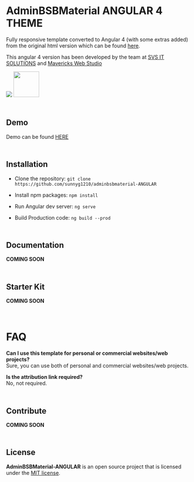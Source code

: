 AdminBSBMaterial ANGULAR 4 THEME
=======================

Fully responsive template converted to Angular 4 (with some extras added) from the original html version which can be found [here](https://github.com/gurayyarar/AdminBSBMaterialDesign#readme).

This angular 4 version has been developed by the team at [SVS IT SOLUTIONS](https://svsitsolutions.co.uk) and [Mavericks Web Studio](http://maverickswebstudio.co.uk)

<a href="https://svsitsolutions.co.uk"><img src="https://svsitsolutions.co.uk/wp-content/uploads/2017/05/new-svs-website-logo.png"></a>
<a href="http://maverickswebstudio.co.uk"><img src="http://maverickswebstudio.co.uk/wp-content/uploads/2017/04/MA2-1.png" width="70"></a>

\
Demo
------
Demo can be found <a href="https://sunnyg1210.github.io/adminbsbmaterial-ANGULAR/">HERE</a>
  
\
Installation
------
- Clone the repository:
`git clone https://github.com/sunnyg1210/adminbsbmaterial-ANGULAR`

- Install npm packages:
`npm install`

- Run Angular dev server:
`ng serve`

- Build Production code:
`ng build --prod`

\
Documentation
------
**COMING SOON**

\
Starter Kit
------
**COMING SOON**

\
FAQ
===

**Can I use this template for personal or commercial websites/web projects?**  
Sure, you can use both of personal and commercial websites/web projects.

**Is the attribution link required?**  
No, not required.

\
Contribute
------
**COMING SOON**

\
License
------
**AdminBSBMaterial-ANGULAR** is an open source project that is licensed under the [MIT license](http://opensource.org/licenses/MIT).
